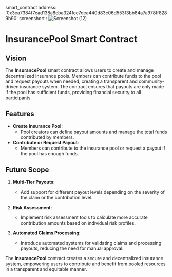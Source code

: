 smart_contract address: '0x3ea7384f7ead138a8cba324fcc7dea440d83c06d553f3bb84a7a978ff8289b90'
screenshort : ![Screenshot (12)](https://github.com/user-attachments/assets/70fe4e57-6572-4f16-9584-f876dad85ce3)



# InsurancePool Smart Contract

## Vision

The **InsurancePool** smart contract allows users to create and manage decentralized insurance pools. Members can contribute funds to the pool and request payouts when needed, creating a transparent and community-driven insurance system. The contract ensures that payouts are only made if the pool has sufficient funds, providing financial security to all participants.

## Features

- **Create Insurance Pool**:
  - Pool creators can define payout amounts and manage the total funds contributed by members.
- **Contribute or Request Payout**:
  - Members can contribute to the insurance pool or request a payout if the pool has enough funds.

## Future Scope

1. **Multi-Tier Payouts**:

   - Add support for different payout levels depending on the severity of the claim or the contribution level.

2. **Risk Assessment**:

   - Implement risk assessment tools to calculate more accurate contribution amounts based on individual risk profiles.

3. **Automated Claims Processing**:
   - Introduce automated systems for validating claims and processing payouts, reducing the need for manual approval.

The **InsurancePool** contract creates a secure and decentralized insurance system, empowering users to contribute and benefit from pooled resources in a transparent and equitable manner.
